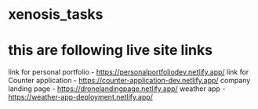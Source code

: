# xenosis_tasks
# this are following live site links
link for personal portfolio - https://personalportfoliodev.netlify.app/
link for Counter application - https://counter-application-dev.netlify.app/
company landing page - https://dronelandingpage.netlify.app/
weather app - https://weather-app-deployment.netlify.app/
